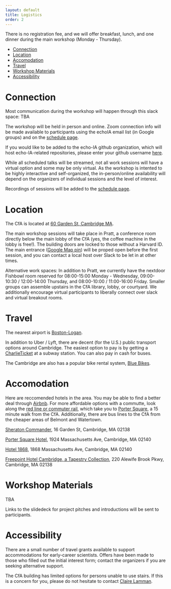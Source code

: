 ```yaml
---
layout: default
title: Logistics
order: 2
---
```

There is no registration fee, and we will offer breakfast, lunch, and one dinner during the main workshop (Monday - Thursday). 

- [Connection](#connection)
- [Location](#location)
- [Accomodation](#accomodation)
- [Travel](#travel)
- [Workshop Materials](#workshop-materials)
- [Accessibility](#accessibility)

# Connection
Most communication during the workshop will happen through this slack space: TBA

The workshop will be held in person and online. Zoom connection info will be made available to participants using the echoIA email list (in Google groups) and on the [schedule page](https://echo-ia.github.io/LILAC/schedule.html).

If you would like to be added to the echo-IA github organization, which will host echo-IA-related repositories, please enter your github username [here](https://forms.gle/i44GjtfSNJ7YUWjK6).

While all scheduled talks will be streamed, not all work sessions will have a virtual option and some may be only virtual. As the workshop is intented to be highly interactive and self-organized, the in-person/online availability will depend on the organizers of individual sessions and the level of interest.

Recordings of sessions will be added to the [schedule page](https://echo-ia.github.io/LILAC/schedule.html).

# Location 

The CfA is located at [60 Garden St, Cambridge MA](https://www.google.com/maps/place/Center+For+Astrophysics/@42.3814647,-71.1307413,17z/data=!3m1!4b1!4m6!3m5!1s0x89e3776cf27d427f:0x67a664a0e701c740!8m2!3d42.3814608!4d-71.1281664!16s%2Fg%2F11ys_jfnz?entry=ttu).

The main workshop sessions will take place in Pratt, a conference room directly below the main lobby of the CfA (yes, the coffee machine in the lobby is free!). The building doors are locked to those without a Harvard ID. The main entrance ([Google Map pin](https://www.google.com/maps/place/42%C2%B022'53.8%22N+71%C2%B007'40.4%22W/@42.3816063,-71.1279001,17.01z/data=!4m4!3m3!8m2!3d42.3816014!4d-71.1278958?entry=ttu)) will be proped open before the first session, and you can contact a local host over Slack to be let in at other times. 

Alternative work spaces: In addition to Pratt, we currently have the nextdoor Fishbowl room reserved for 08:00-15:00 Monday - Wednesday, 09:00-10:30 / 12:00-14:00 Thursday, and 08:00-10:00 / 11:00-16:00 Friday. Smaller groups can assemble upstairs in the CfA library, lobby, or courtyard. We additionally encourage virtual participants to liberally connect over slack and virtual breakout rooms.


# Travel

The nearest airport is [Boston-Logan](https://www.google.com/maps/place/Boston+Logan+International+Airport/@42.3655791,-71.0123394,17z/data=!3m1!4b1!4m6!3m5!1s0x89e37014d5da4937:0xc9394c31f2d5144!8m2!3d42.3655752!4d-71.0097645!16zL20vMDFmMDd4?entry=ttu). 

In addition to Uber / Lyft, there are decent (for the U.S.) public transport options around Cambridge. The easiest option to pay is by getting a [CharlieTicket](https://www.mbta.com/fares/subway-fares) at a subway station. You can also pay in cash for buses.

The Cambridge are also has a popular bike rental system, [Blue Bikes](https://bluebikes.com/).


# Accomodation

Here are reccomended hotels in the area. You may be able to find a better deal through [Airbnb](https://www.airbnb.com/s/Smithsonian-Astrophysical-Observatory--Garden-Street--Cambridge--MA--USA/homes?tab_id=home_tab&refinement_paths%5B%5D=%2Fhomes&flexible_trip_lengths%5B%5D=one_week&monthly_start_date=2024-03-01&monthly_length=3&monthly_end_date=2024-06-01&price_filter_input_type=0&channel=EXPLORE&query=Smithsonian%20Astrophysical%20Observatory%2C%20Cambridge%2C%20MA&place_id=ChIJ5ynhxqh344kRPZlRc_uRheQ&date_picker_type=calendar&checkin=2024-05-05&checkout=2024-05-11&source=structured_search_input_header&search_type=autocomplete_click). For more affordable options with a commutte, look along the [red line or commuter rail](https://www.google.com/maps/@42.3866319,-71.1315589,14.63z/data=!5m2!1e2!1e4?entry=ttu), which take you to [Porter Square](https://maps.app.goo.gl/2LzAWgKmQS2TqF2cA), a 15 minute walk from the CfA. Additionally, there are bus lines to the CfA from the cheaper areas of Belmont and Watertown.

[Sheraton Commander](https://www.marriott.com/en-us/hotels/boscs-sheraton-commander-hotel/overview/?scid=f2ae0541-1279-4f24-b197-a979c79310b0), 16 Garden St, Cambridge, MA 02138

[Porter Square Hotel](https://www.theportersquarehotel.com/), 1924 Massachusetts Ave, Cambridge, MA 02140

[Hotel 1868](https://www.hotel1868.com/), 1868 Massachusetts Ave, Cambridge, MA 02140

[Freepoint Hotel Cambridge, a Tapestry Collection](https://www.freepointhotel.com/?utm_source=google&utm_medium=organic&utm_campaign=gbp_listing), 220 Alewife Brook Pkwy, Cambridge, MA 02138


# Workshop Materials
TBA

Links to the slidedeck for project pitches and introductions will be sent to participants.


# Accessibility 
There are a small number of travel grants available to support accommodations for early-career scientists. Offers have been made to those who filled out the initial interest form; contact the organizers if you are seeking alternative support. 

The CfA building has limited options for persons unable to use stairs. If this is a concern for you, please do not hesitate to contact [Claire Lamman](mailto:claire.lamman@cfa.harvard.edu).